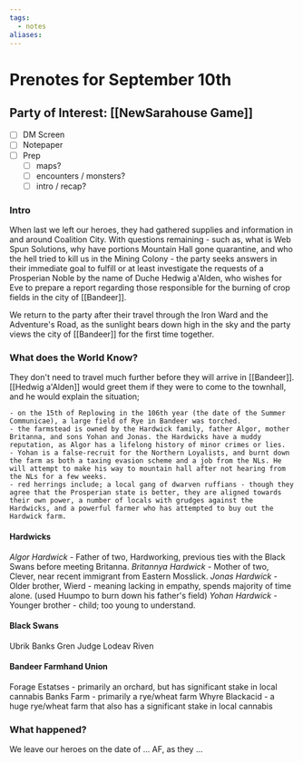 ```yaml
---
tags:
  - notes
aliases:
---
```


# Prenotes for September 10th
## Party of Interest: [[NewSarahouse Game]]
- [ ] DM Screen
- [ ] Notepaper
- [ ] Prep
	- [ ] maps?
	- [ ] encounters / monsters?
	- [ ] intro / recap?

### Intro

When last we left our heroes, they had gathered supplies and information in and around Coalition City. With questions remaining - such as, what is Web Spun Solutions, why have portions Mountain Hall gone quarantine, and who the hell tried to kill us in the Mining Colony - the party seeks answers in their immediate goal to fulfill or at least investigate the requests of a Prosperian Noble by the name of Duche Hedwig a'Alden, who wishes for Eve to prepare a report regarding those responsible for the burning of crop fields in the city of [[Bandeer]]. 

We return to the party after their travel through the Iron Ward and the Adventure's Road, as the sunlight bears down high in the sky and the party views the city of [[Bandeer]] for the first time together.

### What does the World Know?

They don't need to travel much further before they will arrive in [[Bandeer]]. [[Hedwig a'Alden]] would greet them if they were to come to the townhall, and he would explain the situation;

	- on the 15th of Replowing in the 106th year (the date of the Summer Communicae), a large field of Rye in Bandeer was torched.
	- the farmstead is owned by the Hardwick family, father Algor, mother Britanna, and sons Yohan and Jonas. the Hardwicks have a muddy reputation, as Algor has a lifelong history of minor crimes or lies.
	- Yohan is a false-recruit for the Northern Loyalists, and burnt down the farm as both a taxing evasion scheme and a job from the NLs. He will attempt to make his way to mountain hall after not hearing from the NLs for a few weeks.
	- red herrings include; a local gang of dwarven ruffians - though they agree that the Prosperian state is better, they are aligned towards their own power, a number of locals with grudges against the Hardwicks, and a powerful farmer who has attempted to buy out the Hardwick farm.

#### Hardwicks
*Algor Hardwick* - Father of two, Hardworking, previous ties with the Black Swans before meeting Britanna. 
*Britannya Hardwick* - Mother of two, Clever, near recent immigrant from Eastern Mosslick.
*Jonas Hardwick* - Older brother, Wierd - meaning lacking in empathy, spends majority of time alone. (used Huumpo to burn down his father's field)
*Yohan Hardwick* - Younger brother - child; too young to understand.
#### Black Swans
Ubrik Banks
Gren Judge
Lodeav Riven
#### Bandeer Farmhand Union
Forage Estatses - primarily an orchard, but has significant stake in local cannabis
Banks Farm - primarily a rye/wheat farm
Whyre Blackacid - a huge rye/wheat farm that also has a significant stake in local cannabis
### What happened?


We leave our heroes on the date of ... AF, as they ...